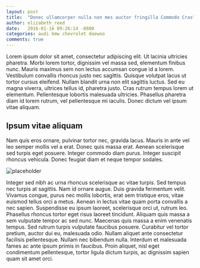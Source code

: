 ```yaml
---
layout: post
title:  "Donec ullamcorper nulla non mes auctor fringilla Commodo Cras"
author: elizabeth_reed
date:   2016-01-16 09:26:14 -0800
categories: audi bmw chevrolet daewoo
comments: true
---
```

Lorem ipsum dolor sit amet, consectetur adipiscing elit. Ut lacinia ultricies pharetra. Morbi lorem tortor, dignissim vel massa sed, elementum finibus nunc. Mauris maximus sem non lectus accumsan congue id a lorem. Vestibulum convallis rhoncus justo nec sagittis. Quisque volutpat lacus ut tortor cursus eleifend. Nullam blandit urna non elit sagittis luctus. Sed eu magna viverra, ultrices tellus id, pharetra justo. Cras rutrum tempus lorem ut elementum. Pellentesque lobortis malesuada ultricies. Phasellus pharetra diam id lorem rutrum, vel pellentesque mi iaculis. Donec dictum vel ipsum vitae aliquam.

Ipsum vitae aliquam
------
Nam quis eros ornare, pulvinar tortor nec, gravida lacus. Mauris in ante vel leo semper mollis vel a erat. Donec quis massa erat. Aenean scelerisque sed turpis eget posuere. Integer commodo diam purus. Integer suscipit rhoncus vehicula. Donec feugiat diam et neque tempor sodales.

![placeholder](http://lorempixel.com/1000/600/ "placeholder")

Integer sed nibh ac urna rhoncus scelerisque ac vitae turpis. Sed tempus nec turpis at sagittis. Nam id ornare augue. Duis gravida fermentum velit. Vivamus congue, purus nec mollis lobortis, erat sem tristique eros, vitae euismod tellus orci a metus. Aenean in lectus vitae quam porta convallis a nec sapien. Suspendisse eu ipsum laoreet, scelerisque orci ut, rutrum leo. Phasellus rhoncus tortor eget risus laoreet tincidunt. Aliquam quis massa a sem vulputate tempor ac sed nunc. Maecenas quis massa a enim venenatis tempus. Sed rutrum turpis vulputate faucibus posuere. Curabitur vel tortor pretium, auctor dui eu, malesuada odio. Nullam aliquet ante consectetur facilisis pellentesque. Nullam nec bibendum nulla. Interdum et malesuada fames ac ante ipsum primis in faucibus. Proin aliquet, nisl eget condimentum pellentesque, tortor ligula dictum turpis, ac dignissim sapien quam sit amet orci.